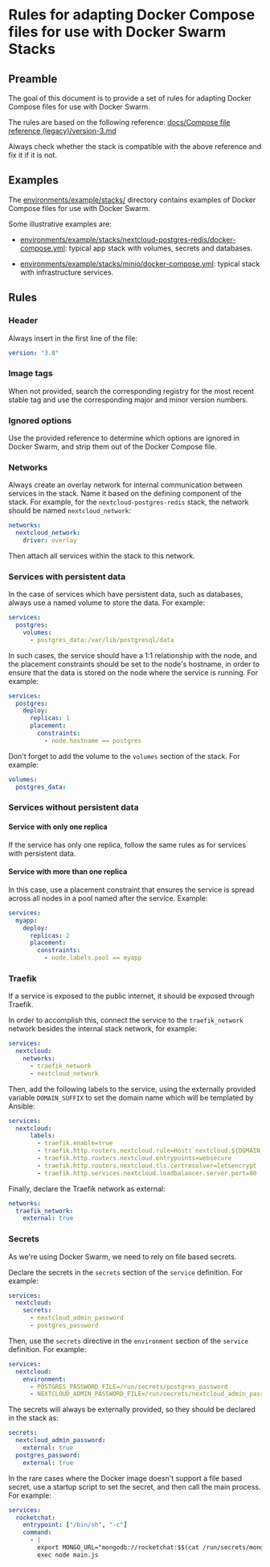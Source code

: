 # Rules for adapting Docker Compose files for use with Docker Swarm Stacks

## Preamble

The goal of this document is to provide a set of rules for adapting Docker Compose files for use with Docker Swarm.

The rules are based on the following reference: [docs/Compose file reference (legacy)/version-3.md](https://github.com/docker/compose/blob/0d4edbbd19e263a4e86fae75ef6ef105a15aa46d/docs/Compose%20file%20reference%20(legacy)/version-3.md#secrets-configuration-reference)

Always check whether the stack is compatible with the above reference and fix it if it is not.

## Examples

The [environments/example/stacks/](environments/example/stacks/) directory contains examples of Docker Compose files for use with Docker Swarm.

Some illustrative examples are:

- [environments/example/stacks/nextcloud-postgres-redis/docker-compose.yml](environments/example/stacks/nextcloud-postgres-redis/docker-compose.yml): typical app stack with volumes, secrets and databases.

- [environments/example/stacks/minio/docker-compose.yml](environments/example/stacks/minio/docker-compose.yml): typical stack with infrastructure services.

## Rules

### Header

Always insert in the first line of the file:

```yaml
version: "3.8"
```

### Image tags

When not provided, search the corresponding registry for the most recent stable tag and use the corresponding major and minor version numbers.

### Ignored options

Use the provided reference to determine which options are ignored in Docker Swarm, and strip them out of the Docker Compose file.

### Networks

Always create an overlay network for internal communication between services in the stack. Name it based on the defining component of the stack. For example, for the `nextcloud-postgres-redis` stack, the network should be named `nextcloud_network`:

```yaml
networks:
  nextcloud_network:
    driver: overlay
```

Then attach all services within the stack to this network.

### Services with persistent data

In the case of services which have persistent data, such as databases, always use a named volume to store the data. For example:

```yaml
services:
  postgres:
    volumes:
      - postgres_data:/var/lib/postgresql/data
```

In such cases, the service should have a 1:1 relationship with the node, and the placement constraints should be set to the node's hostname, in order to ensure that the data is stored on the node where the service is running. For example:

```yaml
services:
  postgres:
    deploy:
      replicas: 1
      placement:
        constraints:
          - node.hostname == postgres
```

Don't forget to add the volume to the `volumes` section of the stack. For example:

```yaml
volumes:
  postgres_data:
```

### Services without persistent data

#### Service with only one replica

If the service has only one replica, follow the same rules as for services with persistent data.

#### Service with more than one replica

In this case, use a placement constraint that ensures the service is spread across all nodes in a pool named after the service. Example:

```yaml
services:
  myapp:    
    deploy:
      replicas: 2
      placement:
        constraints:
          - node.labels.pool == myapp
```

### Traefik

If a service is exposed to the public internet, it should be exposed through Traefik.

In order to accomplish this, connect the service to the `traefik_network` network besides the internal stack network, for example:

```yaml
services:
  nextcloud:
    networks:
      - traefik_network
      - nextcloud_network
```

Then, add the following labels to the service, using the externally provided variable `DOMAIN_SUFFIX` to set the domain name which will be templated by Ansible:

```yaml
services:
  nextcloud:
      labels:
        - traefik.enable=true
        - traefik.http.routers.nextcloud.rule=Host(`nextcloud.${DOMAIN_SUFFIX}`)
        - traefik.http.routers.nextcloud.entrypoints=websecure
        - traefik.http.routers.nextcloud.tls.certresolver=letsencrypt
        - traefik.http.services.nextcloud.loadbalancer.server.port=80
```

Finally, declare the Traefik network as external:

```yaml
networks:
  traefik_network:
    external: true
```

### Secrets

As we're using Docker Swarm, we need to rely on file based secrets.

Declare the secrets in the `secrets` section of the `service` definition. For example:

```yaml
services:
  nextcloud:
    secrets:
      - nextcloud_admin_password
      - postgres_password
```

Then, use the `secrets` directive in the `environment` section of the `service` definition. For example:

```yaml
services:
  nextcloud:
    environment:
      - POSTGRES_PASSWORD_FILE=/run/secrets/postgres_password
      - NEXTCLOUD_ADMIN_PASSWORD_FILE=/run/secrets/nextcloud_admin_password
```

The secrets will always be externally provided, so they should be declared in the stack as:

```yaml
secrets:
  nextcloud_admin_password:
    external: true
  postgres_password:
    external: true
```

In the rare cases where the Docker image doesn't support a file based secret, use a startup script to set the secret, and then call the main process. For example:

```yaml
services:
  rocketchat:
    entrypoint: ["/bin/sh", "-c"]
    command:
      - |
        export MONGO_URL="mongodb://rocketchat:$$(cat /run/secrets/mongodb_password)@mongo1:27017,mongo2:27017,mongo3:27017/rocketchat?authSource=admin&replicaSet=rs0"
        exec node main.js
```

